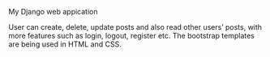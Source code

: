 My Django web appication

User can create, delete, update posts and also read other users’ posts, with more features such as login, logout, register etc.
The bootstrap templates are being used in HTML and CSS.
